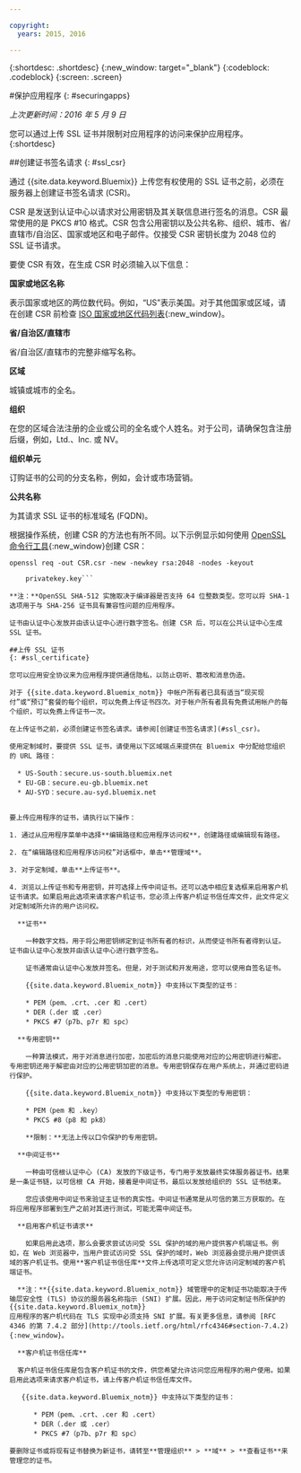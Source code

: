 ```yaml
---

copyright:
  years: 2015, 2016

---
```



{:shortdesc: .shortdesc}
{:new_window: target="_blank"}
{:codeblock: .codeblock}
{:screen: .screen}

#保护应用程序
{: #securingapps}

*上次更新时间：2016 年 5 月 9 日*

您可以通过上传 SSL 证书并限制对应用程序的访问来保护应用程序。
{:shortdesc}

##创建证书签名请求
{: #ssl_csr}

通过 {{site.data.keyword.Bluemix}} 上传您有权使用的 SSL 证书之前，必须在服务器上创建证书签名请求 (CSR)。

CSR 是发送到认证中心以请求对公用密钥及其关联信息进行签名的消息。CSR 最常使用的是 PKCS #10 格式。CSR 包含公用密钥以及公共名称、组织、城市、省/直辖市/自治区、国家或地区和电子邮件。仅接受 CSR 密钥长度为 2048 位的 SSL 证书请求。

要使 CSR 有效，在生成 CSR 时必须输入以下信息：

**国家或地区名称**
  
  表示国家或地区的两位数代码。例如，“US”表示美国。对于其他国家或区域，请在创建 CSR 前检查 [ISO 国家或地区代码列表](https://www.iso.org/obp/ui/#search){:new_window}。
  
**省/自治区/直辖市**

  省/自治区/直辖市的完整非缩写名称。

**区域**

  城镇或城市的全名。
  
**组织**

  在您的区域合法注册的企业或公司的全名或个人姓名。对于公司，请确保包含注册后缀，例如，Ltd.、Inc. 或 NV。
  
**组织单元**

  订购证书的公司的分支名称，例如，会计或市场营销。
  
**公共名称**

  为其请求 SSL 证书的标准域名 (FQDN)。
  
根据操作系统，创建 CSR 的方法也有所不同。以下示例显示如何使用 [OpenSSL 命令行工具](http://www.openssl.org/){:new_window}创建 CSR：

```
openssl req -out CSR.csr -new -newkey rsa:2048 -nodes -keyout

    privatekey.key```

**注：**OpenSSL SHA-512 实施取决于编译器是否支持 64 位整数类型。您可以将 SHA-1 选项用于与 SHA-256 证书具有兼容性问题的应用程序。

证书由认证中心发放并由该认证中心进行数字签名。创建 CSR 后，可以在公共认证中心生成 SSL 证书。 

##上传 SSL 证书
{: #ssl_certificate}

您可以应用安全协议来为应用程序提供通信隐私，以防止窃听、篡改和消息伪造。

对于 {{site.data.keyword.Bluemix_notm}} 中帐户所有者已具有适当“现买现付”或“预订”套餐的每个组织，可以免费上传证书四次。对于帐户所有者具有免费试用帐户的每个组织，可以免费上传证书一次。

在上传证书之前，必须创建证书签名请求。请参阅[创建证书签名请求](#ssl_csr)。

使用定制域时，要提供 SSL 证书，请使用以下区域端点来提供在 Bluemix 中分配给您组织的 URL 路径：

  * US-South：secure.us-south.bluemix.net 
  * EU-GB：secure.eu-gb.bluemix.net
  * AU-SYD：secure.au-syd.bluemix.net 


要上传应用程序的证书，请执行以下操作：

1. 通过从应用程序菜单中选择**编辑路径和应用程序访问权**，创建路径或编辑现有路径。

2. 在“编辑路径和应用程序访问权”对话框中，单击**管理域**。

3. 对于定制域，单击**上传证书**。

4. 浏览以上传证书和专用密钥，并可选择上传中间证书。还可以选中相应复选框来启用客户机证书请求。如果启用此选项来请求客户机证书，您必须上传客户机证书信任库文件，此文件定义对定制域所允许的用户访问权。

  **证书**
    
    一种数字文档，用于将公用密钥绑定到证书所有者的标识，从而使证书所有者得到认证。证书由认证中心发放并由该认证中心进行数字签名。
    
    证书通常由认证中心发放并签名。但是，对于测试和开发用途，您可以使用自签名证书。
    
    {{site.data.keyword.Bluemix_notm}} 中支持以下类型的证书：

	* PEM（pem、.crt、.cer 和 .cert）
	* DER（.der 或 .cer）
	* PKCS #7（p7b、p7r 和 spc）
	  
  **专用密钥**
  
    一种算法模式，用于对消息进行加密，加密后的消息只能使用对应的公用密钥进行解密。专用密钥还用于解密由对应的公用密钥加密的消息。专用密钥保存在用户系统上，并通过密码进行保护。
    
    {{site.data.keyword.Bluemix_notm}} 中支持以下类型的专用密钥：
    
    * PEM（pem 和 .key） 
    * PKCS #8（p8 和 pk8）
    
    **限制：**无法上传以口令保护的专用密钥。
    
  **中间证书**
  
    一种由可信根认证中心 (CA) 发放的下级证书，专门用于发放最终实体服务器证书。结果是一条证书链，以可信根 CA 开始，接着是中间证书，最后以发放给组织的 SSL 证书结束。
    
    您应该使用中间证书来验证主证书的真实性。中间证书通常是从可信的第三方获取的。在将应用程序部署到生产之前对其进行测试，可能无需中间证书。
  
  **启用客户机证书请求**
  
    如果启用此选项，那么会要求尝试访问受 SSL 保护的域的用户提供客户机端证书。例如，在 Web 浏览器中，当用户尝试访问受 SSL 保护的域时，Web 浏览器会提示用户提供该域的客户机证书。使用**客户机证书信任库**文件上传选项可定义您允许访问定制域的客户机端证书。
  
  **注：**{{site.data.keyword.Bluemix_notm}} 域管理中的定制证书功能取决于传输层安全性 (TLS) 协议的服务器名称指示 (SNI) 扩展。因此，用于访问定制证书所保护的 {{site.data.keyword.Bluemix_notm}}
应用程序的客户机代码在 TLS 实现中必须支持 SNI 扩展。有关更多信息，请参阅 [RFC
4346 的第 7.4.2 部分](http://tools.ietf.org/html/rfc4346#section-7.4.2){:new_window}。

  **客户机证书信任库**
  
  客户机证书信任库是包含客户机证书的文件，供您希望允许访问您应用程序的用户使用。如果启用此选项来请求客户机证书，请上传客户机证书信任库文件。 
  
   {{site.data.keyword.Bluemix_notm}} 中支持以下类型的证书：
    
      * PEM（pem、.crt、.cer 和 .cert）
	  * DER（.der 或 .cer）
      * PKCS #7（p7b、p7r 和 spc）

要删除证书或将现有证书替换为新证书，请转至**管理组织** > **域** > **查看证书**来管理您的证书。
